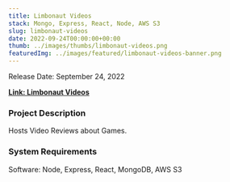 ```yaml
---
title: Limbonaut Videos
stack: Mongo, Express, React, Node, AWS S3
slug: limbonaut-videos
date: 2022-09-24T00:00:00+00:00
thumb: ../images/thumbs/limbonaut-videos.png
featuredImg: ../images/featured/limbonaut-videos-banner.png
---
```


Release Date: September 24, 2022

[**Link: Limbonaut Videos**](https://limbonaut-videos.herokuapp.com/)

### Project Description

Hosts Video Reviews about Games.

### System Requirements

Software: Node, Express, React, MongoDB, AWS S3
